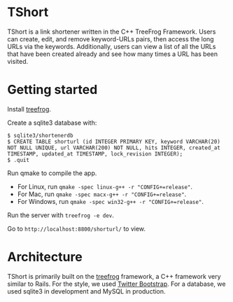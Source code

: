 # TShort

TShort is a link shortener written in the C++ TreeFrog Framework. Users can create, edit, and remove keyword-URLs pairs, then access the long URLs via the keywords. Additionally, users can view a list of all the URLs that have been created already and see how many times a URL has been visited.

# Getting started

Install [treefrog](http://www.treefrogframework.org/documents/install).

Create a sqlite3 database with:

```
$ sqlite3/shortenerdb
$ CREATE TABLE shorturl (id INTEGER PRIMARY KEY, keyword VARCHAR(20) NOT NULL UNIQUE, url VARCHAR(200) NOT NULL, hits INTEGER, created_at TIMESTAMP, updated_at TIMESTAMP, lock_revision INTEGER);
$ .quit
```

Run qmake to compile the app.

- For Linux, run `qmake -spec linux-g++ -r "CONFIG+=release"`.
- For Mac, run `qmake -spec macx-g++ -r "CONFIG+=release"`.
- For Windows, run `qmake -spec win32-g++ -r "CONFIG+=release"`.

Run the server with `treefrog -e dev`.

Go to `http://localhost:8800/shorturl/` to view.

# Architecture

TShort is primarily built on the [treefrog](http://www.treefrogframework.org) framework, a C++ framework very similar to Rails. For the style, we used [Twitter Bootstrap](http://twitter.github.com/bootstrap/). For a database, we used sqlite3 in development and MySQL in production.

